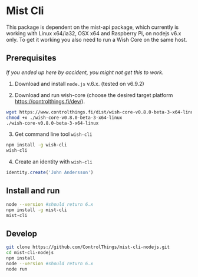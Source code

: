 # Mist Cli

This package is dependent on the mist-api package, which currently is working with Linux x64/ia32, OSX x64 and Raspberry Pi, on nodejs v6.x only. To get it working you also need to run a Wish Core on the same host.

## Prerequisites

*If you ended up here by accident, you might not get this to work.*

1) Download and install `node.js` v.6.x. (tested on v6.9.2)

2) Download and run wish-core (choose the desired target platform https://controlthings.fi/dev/).

```sh
wget https://www.controlthings.fi/dist/wish-core-v0.8.0-beta-3-x64-linux
chmod +x ./wish-core-v0.8.0-beta-3-x64-linux
./wish-core-v0.8.0-beta-3-x64-linux
```

3) Get command line tool `wish-cli`

```sh
npm install -g wish-cli
wish-cli
```

4)  Create an identity with `wish-cli`

```javascript
identity.create('John Andersson')
```

## Install and run

```sh
node --version #should return 6.x
npm install -g mist-cli
mist-cli
```

## Develop

```sh
git clone https://github.com/ControlThings/mist-cli-nodejs.git
cd mist-cli-nodejs
npm install
node --version #should return 6.x
node run
```


